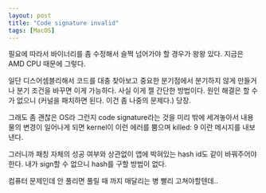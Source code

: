 ```yaml
---
layout: post
title: "Code signature invalid"
tags: [MacOS]
---
```


필요에 따라서 바이너리를 좀 수정해서 슬쩍 넘어가야 할 경우가 왕왕 있다. 지금은 AMD CPU 때문에 그렇다.

일단 디스어셈블리해서 코드를 대충 찾아보고 중요한 분기점에서 분기하지 않게 만들거나 분기 조건을 바꾸면 이게 가능하다. 사실 이게 젤 간단한 방법이다. 원인 해결은 할 수가 없으니 (커널을 패치하면 된다. 이건 좀 나중의 문제다.) 당장.

그래도 좀 괜찮은 OS라 그런지 code signature라는 것을 미리 밖에 세겨놓아서 내용물의 변경이 일어나게 되면 kernel이 이런 에러를 뿜으며 killed: 9 이란 메시지를 내보낸다. 

그러니까 패칭 자체의 성공 여부와 상관없이 앱에 박혀있는 hash id도 같이 바꿔주어야 한다. 내가 sign할 수 없으니 hash를 구할 방법이 없다. 

컴퓨터 문제인데 안 풀리면 풀릴 때 까지 매달리는 병 빨리 고쳐야할텐데..